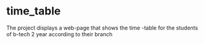 # time_table
The project displays a web-page that shows the time -table for the students of b-tech 2 year according to their branch
